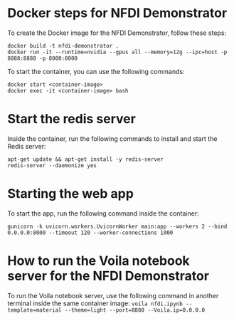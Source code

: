 # Docker steps for NFDI Demonstrator
To create the Docker image for the NFDI Demonstrator, follow these steps:
```
docker build -t nfdi-demonstrator .
docker run -it --runtime=nvidia --gpus all --memory=12g --ipc=host -p 8888:8888 -p 8000:8000
```
To start the container, you can use the following commands:
```
docker start <container-image>
docker exec -it <container-image> bash
```
# Start the redis server
Inside the container, run the following commands to install and start the Redis server:
```
apt-get update && apt-get install -y redis-server
redis-server --daemonize yes
```
# Starting the web app
To start the app, run the following command inside the container:
```
gunicorn -k uvicorn.workers.UvicornWorker main:app --workers 2 --bind 0.0.0.0:8000 --timeout 120 --worker-connections 1000
```
# How to run the Voila notebook server for the NFDI Demonstrator
To run the Voila notebook server, use the following command in another terminal inside the same container image:
```voila nfdi.ipynb --template=material --theme=light --port=8888 --Voila.ip=0.0.0.0```
